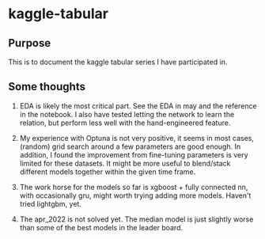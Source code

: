 # kaggle-tabular
## Purpose
This is to document the kaggle tabular series I have participated in.

## Some thoughts
1. EDA is likely the most critical part. See the EDA in may and the reference in the notebook. I also have tested letting the network to learn the relation, but perform less well with the hand-engineered feature.

2. My experience with Optuna is not very positive, it seems in most cases, (random) grid search around a few parameters are good enough. In addition, I found the improvement from fine-tuning parameters is very limited for these datasets.  It might be more useful to blend/stack different models together within the given time frame. 

3. The work horse for the models so far is xgboost + fully connected nn, with occasionally gru, might worth trying adding more models. Haven't tried lightgbm, yet.

4. The apr_2022 is not solved yet. The median model is just slightly worse than some of the best models in the leader board.
